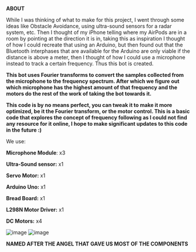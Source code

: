 **ABOUT**

While I was thinking of what to make for this project, I went through some ideas like Obstacle Avoidance, using ultra-sound sensors for a radar system, etc. Then I thought of my iPhone telling where my AirPods are in a room by pointing at the direction it is in, taking this as inspiration I thought of how I could recreate that using an Arduino, but then found out that the Bluetooth interphases that are available for the Arduino are only viable if the distance is above a meter, then I thought of how I could use a microphone instead to track a certain frequency. Thus this bot is created.

**This bot uses Fourier transforms to convert the samples collected from the microphone to the frequency spectrum. After which we figure out which microphone has the highest amount of that frequency and the motors do the rest of the work of taking the bot towards it.**

**This code is by no means perfect, you can tweak it to make it more optimized, be it the Fourier transform, or the motor control. This is a basic code that explores the concept of frequency following as I could not find any resource for it online, I hope to make significant updates to this code in the future :)**

We use:

**Microphone Module**: x3

**Ultra-Sound sensor:** x1

**Servo Motor:** x1

**Arduino Uno:** x1

**Bread Board:** x1

**L298N Motor Driver:** x1

**DC Motors:** x4

![image](https://github.com/unrav04/VIRENthebot/assets/160302540/afddf3da-dbbd-4ccb-93d2-b14a89069875)
![image](https://github.com/unrav04/VIRENthebot/assets/160302540/caf49db2-f0ba-4017-88bb-a18cd92cf4f2)

**NAMED AFTER THE ANGEL THAT GAVE US MOST OF THE COMPONENTS**
